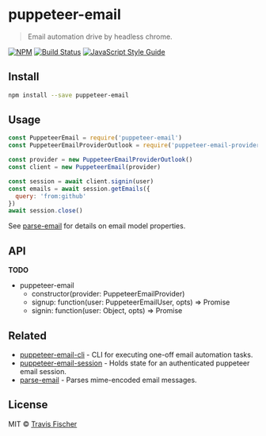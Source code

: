 # puppeteer-email

> Email automation drive by headless chrome.

[![NPM](https://img.shields.io/npm/v/puppeteer-email.svg)](https://www.npmjs.com/package/puppeteer-email) [![Build Status](https://travis-ci.com/transitive-bullshit/puppeteer-email.svg?branch=master)](https://travis-ci.com/transitive-bullshit/puppeteer-email) [![JavaScript Style Guide](https://img.shields.io/badge/code_style-standard-brightgreen.svg)](https://standardjs.com)


## Install

```bash
npm install --save puppeteer-email
```


## Usage

```js
const PuppeteerEmail = require('puppeteer-email')
const PuppeteerEmailProviderOutlook = require('puppeteer-email-provider-outlook')

const provider = new PuppeteerEmailProviderOutlook()
const client = new PuppeteerEmail(provider)

const session = await client.signin(user)
const emails = await session.getEmails({
  query: 'from:github'
})
await session.close()
```

See [parse-email](https://github.com/transitive-bullshit/parse-email) for details on email model properties.


## API

**TODO**

- puppeteer-email
  - constructor(provider: PuppeteerEmailProvider)
  - signup: function(user: PuppeteerEmailUser, opts) => Promise<PuppeteerEmailSession>
  - signin: function(user: Object, opts) => Promise<PuppeteerEmailSession>


## Related

- [puppeteer-email-cli](packages/puppeteer-email-cli) - CLI for executing one-off email automation tasks.
- [puppeteer-email-session](https://github.com/transitive-bullshit/puppeteer-email/tree/master/packages/puppeteer-email-session) - Holds state for an authenticated puppeteer email session.
- [parse-email](https://github.com/transitive-bullshit/parse-email) - Parses mime-encoded email messages.


## License

MIT © [Travis Fischer](https://github.com/transitive-bullshit)
